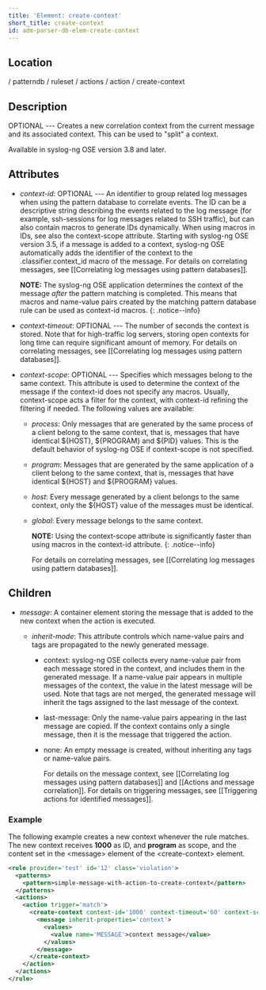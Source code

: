 ```yaml
---
title: 'Element: create-context'
short_title: create-context
id: adm-parser-db-elem-create-context
---
```


## Location

/ patterndb / ruleset / actions / action / create-context

## Description

OPTIONAL --- Creates a new correlation context from the current message
and its associated context. This can be used to \"split\" a context.

Available in syslog-ng OSE version 3.8 and later.

## Attributes

- *context-id*: OPTIONAL --- An identifier to group related log
    messages when using the pattern database to correlate events. The ID
    can be a descriptive string describing the events related to the log
    message (for example, ssh-sessions for log messages related to SSH
    traffic), but can also contain macros to generate IDs dynamically.
    When using macros in IDs, see also the context-scope attribute.
    Starting with syslog-ng OSE version 3.5, if a message is added to a
    context, syslog-ng OSE automatically adds the identifier of the
    context to the .classifier.context\_id macro of the message. For
    details on correlating messages, see
    [[Correlating log messages using pattern databases]].

    **NOTE:** The syslog-ng OSE application determines the context of the
    message *after* the pattern matching is completed. This means that
    macros and name-value pairs created by the matching pattern database
    rule can be used as context-id macros.
    {: .notice--info}

- *context-timeout*: OPTIONAL --- The number of seconds the context is
    stored. Note that for high-traffic log servers, storing open
    contexts for long time can require significant amount of memory. For
    details on correlating messages, see
    [[Correlating log messages using pattern databases]].

- *context-scope*: OPTIONAL --- Specifies which messages belong to the
    same context. This attribute is used to determine the context of the
    message if the context-id does not specify any macros. Usually,
    context-scope acts a filter for the context, with context-id
    refining the filtering if needed. The following values are
    available:

  - *process*: Only messages that are generated by the same process
        of a client belong to the same context, that is, messages that
        have identical \${HOST}, \${PROGRAM} and \${PID} values. This is
        the default behavior of syslog-ng OSE if context-scope is not
        specified.

  - *program*: Messages that are generated by the same application
        of a client belong to the same context, that is, messages that
        have identical \${HOST} and \${PROGRAM} values.

  - *host*: Every message generated by a client belongs to the same
        context, only the \${HOST} value of the messages must be
        identical.

  - *global*: Every message belongs to the same context.

    **NOTE:** Using the context-scope attribute is significantly faster than
    using macros in the context-id attribute.
    {: .notice--info}

    For details on correlating messages, see
    [[Correlating log messages using pattern databases]].

## Children

- *message*: A container element storing the message that is added to
    the new context when the action is executed.

  - *inherit-mode*: This attribute controls which name-value pairs
        and tags are propagated to the newly generated message.

    - context: syslog-ng OSE collects every name-value pair from
            each message stored in the context, and includes them in the
            generated message. If a name-value pair appears in multiple
            messages of the context, the value in the latest message
            will be used. Note that tags are not merged, the generated
            message will inherit the tags assigned to the last message
            of the context.

    - last-message: Only the name-value pairs appearing in the
            last message are copied. If the context contains only a
            single message, then it is the message that triggered the
            action.

    - none: An empty message is created, without inheriting any
            tags or name-value pairs.

        For details on the message context, see
        [[Correlating log messages using pattern databases]]
        and [[Actions and message correlation]].
        For details on triggering messages, see
        [[Triggering actions for identified messages]].

### Example

The following example creates a new context whenever the rule matches.
The new context receives **1000** as ID, and **program** as scope, and
the content set in the \<message\> element of the \<create-context\>
element.

```xml
<rule provider='test' id='12' class='violation'>
  <patterns>
    <pattern>simple-message-with-action-to-create-context</pattern>
  </patterns>
  <actions>
    <action trigger='match'>
      <create-context context-id='1000' context-timeout='60' context-scope='program'>
        <message inherit-properties='context'>
          <values>
            <value name='MESSAGE'>context message</value>
          </values>
        </message>
      </create-context>
    </action>
  </actions>
</rule>
```
